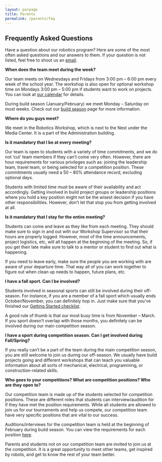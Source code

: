 ```yaml
---
layout: parpage
title: Parents
permalink: /parents/faq
---
```


## Frequently Asked Questions

Have a question about our robotics program? Here are some of the most often asked questions and our answers to them. If your question is not listed, feel free to shoot us an [email](/contact/).

**When does the team meet during the week?**

Our team meets on Wednesdays and Fridays from 3:00 pm – 6:00 pm every week of the school year. The workshop is also open for optional workshop time on Mondays 3:00 pm – 5:00 pm if students want to work on projects. You can look at [our calendar]() for details.

During build season (January/February) we meet Monday – Saturday on most weeks. Check out our [build season](/students/build-seasons/) page for more information.

**Where do you guys meet?**

We meet in the Robotics Workshop, which is next to the Nest under the Media Center. It is a part of the Administration building.

**Is it mandatory that I be at every meeting?**

Our team is open to students with a variety of time commitments, and we do not ‘cut’ team members if they can’t come very often. However, there are hour requirements for various privileges such as: joining the leadership team, travel team, or being selected for a competition position. These commitments usually need a 50 – 80% attendance record, excluding optional days.

Students with limited time must be aware of their availability and act accordingly. Getting involved in build project groups or leadership positions where you hold a key position might not be the wisest decision if you have other responsibilities. However, don’t let that stop you from getting involved at all.

**Is it mandatory that I stay for the entire meeting?**

Students can come and leave as they like from each meeting. They should make sure to sign in and out with our Workshop Supervisor so that their hours are properly logged. However, most of the time announcements, project logistics, etc, will all happen at the beginning of the meeting. So, if you get their late make sure to talk to a mentor or student to find out what is happening.

If you need to leave early, make sure the people you are working with are aware of your departure time. That way all of you can work together to figure out when clean up needs to happen, future plans, etc.

**I have a fall sport. Can I be involved?**

Students involved in seasonal sports can still be involved during their off-season. For instance, if you are a member of a fall sport which usually ends October/November, you can definitely hop in. Just make sure that you’ve finished our [Getting Started checklist](/students/).

A good rule of thumb is that our most busy time is from November – March. If you sport doesn’t overlap with those months, you definitely can be involved during our main competition season.

**I have a sport during competition season. Can I get involved during Fall/Spring?**

If you really can’t be a part of the team during the main competition season, you are still welcome to join us during our off-season. We usually have build projects going and different workshops that can teach you valuable information about all sorts of mechanical, electrical, programming, or construction-related skills.

**Who goes to your competitions? What are competition positions? Who are they open to?**

Our competition team is made up of the students selected for competition positions. These are different roles that students can interview/audition for if they have met the position requirements. While all students are allowed to join us for our tournaments and help us compete, our competition team have very specific positions that are vital to our success.

Auditions/interviews for the competition team is held at the beginning of February during build season. You can view the requirements for each position [here]().

Parents and students not on our competition team are invited to join us at the competition. It is a great opportunity to meet other teams, get inspired by robots, and get to know the rest of your team better.
